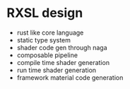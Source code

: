 # RXSL design

* rust like core language
* static type system
* shader code gen through naga
* composable pipeline
* compile time shader generation
* run time shader generation
* framework material code generation